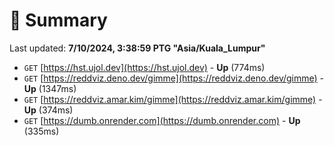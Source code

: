 # 📖 Summary
Last updated: **7/10/2024, 3:38:59 PTG "Asia/Kuala_Lumpur"**

- `GET` [https://hst.ujol.dev](https://hst.ujol.dev) - **Up** (774ms)
- `GET` [https://reddviz.deno.dev/gimme](https://reddviz.deno.dev/gimme) - **Up** (1347ms)
- `GET` [https://reddviz.amar.kim/gimme](https://reddviz.amar.kim/gimme) - **Up** (374ms)
- `GET` [https://dumb.onrender.com](https://dumb.onrender.com) - **Up** (335ms)
